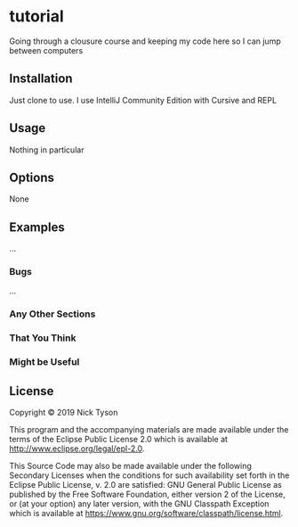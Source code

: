 # tutorial

Going through a clousure course and keeping my code here so I can jump between computers

## Installation

Just clone to use. I use IntelliJ Community Edition with Cursive and REPL

## Usage

Nothing in particular

## Options

None

## Examples

...

### Bugs

...

### Any Other Sections
### That You Think
### Might be Useful

## License

Copyright © 2019 Nick Tyson

This program and the accompanying materials are made available under the
terms of the Eclipse Public License 2.0 which is available at
http://www.eclipse.org/legal/epl-2.0.

This Source Code may also be made available under the following Secondary
Licenses when the conditions for such availability set forth in the Eclipse
Public License, v. 2.0 are satisfied: GNU General Public License as published by
the Free Software Foundation, either version 2 of the License, or (at your
option) any later version, with the GNU Classpath Exception which is available
at https://www.gnu.org/software/classpath/license.html.
